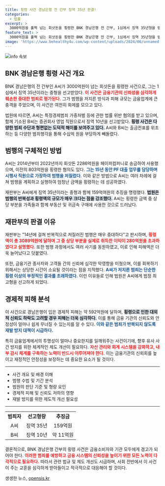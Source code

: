 ```yaml
---
title: 횡령 사건 경남은행 전 간부 징역 35년 판결!
categories:
  - 법률
excerpt: >
  3000억원을 훌쩍 넘는 회삿돈을 횡령한 BNK 경남은행 전 간부, 1심에서 징역 35년형을 받아! 반사회적 범죄로 금융시스템에 큰 타격을 준 그의 범행을 낱낱이 파헤칩니다.
feature_text: >
  3000억원을 훌쩍 넘는 회삿돈을 횡령한 BNK 경남은행 전 간부, 1심에서 징역 35년형을 받아! 반사회적 범죄로 금융시스템에 큰 타격을 준 그의 범행을 낱낱이 파헤칩니다.
image: 'https://www.behealthy4u.com/wp-content/uploads/2024/06/unnamed-file.png'
---
```


<p><img src="https://www.behealthy4u.com/wp-content/uploads/2024/06/unnamed-file.png" alt="info 속보" /></p>

<h2 data-ke-size="size26">BNK 경남은행 횡령 사건 개요</h2>

<p data-ke-size="size16">BNK 경남은행의 전 간부인 A씨가 3000억원이 넘는 회삿돈을 횡령한 사건으로, 그는 1심에서 징역 35년이라는 중형을 선고받았다. <b><span style="color: #ee2323;">이 사건은 금융기관의 신뢰성을 심각하게 훼손한 중대한 범죄로 평가된다.</span></b> 그가 범행을 저지른 방식과 피해 규모는 금융업계에 큰 충격을 주었으며, 이 사건은 여전히 화제를 모으고 있다.</p>

<p data-ke-size="size16">법원에 따르면, A씨는 특정경제범죄 가중처벌 등에 관한 법률 위반 혐의를 받고 있으며, 함께 기소된 B씨는 증권회사 영업 직원으로서 징역 10년을 선고받았다. <b><span style="background-color: #21538527;">횡령 사건은 다양한 범죄 수단과 형편없는 도덕적 해이를 보여주고 있다.</span></b> A씨와 B씨는 출금전표를 위조하는 등 다양한 범죄행각을 통해 수십억 원을 부당하게 빼돌렸다.</p>

<h2 data-ke-size="size26">범행의 구체적인 방법</h2>

<p data-ke-size="size16">A씨는 2014년부터 2022년까지 회삿돈 2286억원을 페이퍼컴퍼니로 송금하여 사용했으며, 이전의 803억원을 횡령한 혐의도 있다. <b><span style="color: #1a5490;">그는 15년 동안 PF 대출 업무를 담당하며 시행사 직원으로 가장하여 범행을 저질렀다.</span></b> 이와 같은 방법으로 A씨는 여러 차례에 걸쳐 범행을 계획하고 실행하여 엄청난 금액을 횡령하는 데 성공하였다.</p>

<p data-ke-size="size16">재판부는 A씨에게 징역 35년이라는 중형과 함께 159억여원의 추징을 명령했다. <b><span style="background-color: #21538527;">법원은 범행의 반복성과 횡령액의 규모가 매우 크다는 점을 강조했다.</span></b> A씨는 횡령한 금액 중 상당 부분을 가족들과 함께 부동산 및 귀금속 구매에 사용한 것으로 드러났다.</p>

<h2 data-ke-size="size26">재판부의 판결 이유</h2>

<p data-ke-size="size16">재판부는 "14년에 걸쳐 반복적으로 저질러진 범행은 매우 중대하다"고 판시하며, <b><span style="color: #ee2323;">횡령액이 총 3089억원에 달하며 그 중 상당 부분을 실제로 취득한 이익이 280억원을 초과하였다고 설명했다.</span></b> 또한 범행 과정에서도 여러 사기를 동원하였고, 이로 인해 피해액은 더욱 늘어났다고 덧붙였다.</p>

<p data-ke-size="size16">또한, 금융기관 종사자와 고객들 간의 신뢰에 심각한 악영향을 미쳤으며, 이를 회복하기 위해서는 상당한 시간이 소요될 것이라는 점을 지적했다. <b><span style="color: #1a5490;">A씨가 저지른 범죄는 단순한 횡령 이상의 부정적인 결과를 초래하였다.</span></b> 이런 이유들로 인해 법원은 A씨에게 법정 최고형을 선고하게 되었다.</p>

<h2 data-ke-size="size26">경제적 피해 분석</h2>

<p data-ke-size="size16">이 사건으로 경남은행이 입은 경제적 피해는 약 592억원에 달하며, <b><span style="background-color: #21538527;">횡령으로 인한 대외적 신뢰도 하락도 고려할 경우 피해는 더욱 심각하다.</span></b> 이를 통해 금융 기관의 신뢰도와 안정성이 얼마나 쉽게 무너질 수 있는지를 알 수 있다. <b><span style="color: #1a5490;">이와 같은 범죄가 반복되지 않도록 재발 방지 대책이 시급하다.</span></b></p>

<p data-ke-size="size16">특히 금융업계에서의 투명성이 얼마나 중요한지를 일깨워주는 사건이기에, 향후 유사 사건 방지를 위한 체계적인 제도 개선이 필요하다. <b><span style="color: #ee2323;">자산 관리와 회계 시스템을 강화하고, 내부 감시 체계를 구축하는 노력이 반드시 이루어져야 한다.</span></b> 이는 금융기관의 신뢰회를 높이고 재정적인 안정성을 보장하는 데 중요한 요소가 될 것이다.</p>

<hr>

<ul>
    <li>사건 개요 및 배경 이해</li>
    <li>범행 수법 및 기간 분석</li>
    <li>법원의 판단 기준 및 형량 요인</li>
    <li>경제적 피해 및 신뢰도 저하의 영향</li>
    <li>재발 방지를 위한 제도적 개선 필요성</li>
</ul>

<hr>

<table style="width: 100%; border-collapse: collapse; margin-bottom: 20px;">
    <tr>
        <td style="text-align: center; height: 17px;"><b>범죄자</b></td>
        <td style="text-align: center; height: 17px;"><b>선고형량</b></td>
        <td style="text-align: center; height: 17px;"><b>추징금</b></td>
    </tr>
    <tr>
        <td style="text-align: center; height: 17px;">A씨</td>
        <td style="text-align: center; height: 17px;">징역 35년</td>
        <td style="text-align: center; height: 17px;">159억원</td>
    </tr>
    <tr>
        <td style="text-align: center; height: 17px;">B씨</td>
        <td style="text-align: center; height: 17px;">징역 10년</td>
        <td style="text-align: center; height: 17px;">약 11억원</td>
    </tr>
</table>

<p data-ke-size="size16">결론적으로, BNK 경남은행 간부의 횡령 사건은 금융소비자와 기관 모두에게 경고가 되어야 한다. <b><span style="color: #ee2323;">이러한 범죄를 예방하고 금융 시스템의 신뢰성을 높이기 위한 모든 노력이 다각적으로 필요하다.</span></b> 따라서 관련 법규 및 제도 개선도 시급하며, 사회 전반에서 이 사건이 주는 교훈을 심각하게 받아들이고 적극적으로 대응해야 할 것이다.</p>
생생한 뉴스, <a href="https://opensis.kr" rel="dofollow">opensis.kr</a>


